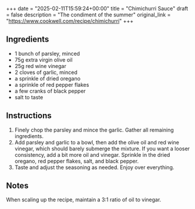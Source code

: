 +++
date = "2025-02-11T15:59:24+00:00"
title = "Chimichurri Sauce"
draft = false
description = "The condiment of the summer"
original_link = "https://www.cookwell.com/recipe/chimichurri"
+++

## Ingredients

- 1 bunch of parsley, minced
- 75g extra virgin olive oil
- 25g red wine vinegar
- 2 cloves of garlic, minced
- a sprinkle of dried oregano
- a sprinkle of red pepper flakes
- a few cranks of black pepper
- salt to taste

## Instructions

1. Finely chop the parsley and mince the garlic. Gather all remaining ingredients.
1. Add parsley and garlic to a bowl, then add the olive oil and red wine vinegar, which should barely submerge the mixture. If you want a looser consistency, add a bit more oil and vinegar. Sprinkle in the dried oregano, red pepper flakes, salt, and black pepper.
1. Taste and adjust the seasoning as needed. Enjoy over everything.

## Notes

When scaling up the recipe, maintain a 3:1 ratio of oil to vinegar.
